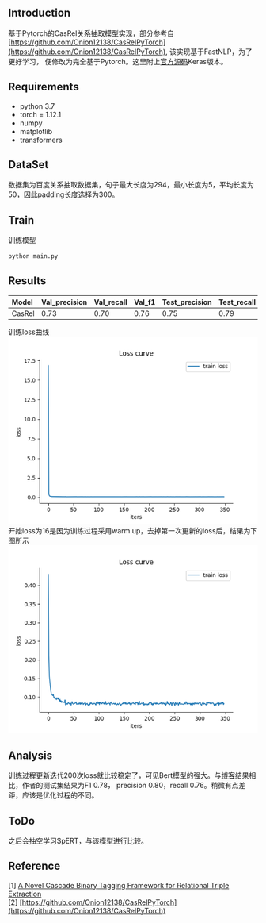 ## Introduction

基于Pytorch的CasRel关系抽取模型实现，部分参考自[https://github.com/Onion12138/CasRelPyTorch](https://github.com/Onion12138/CasRelPyTorch), 该实现基于FastNLP，为了更好学习，
便修改为完全基于Pytorch。这里附上[官方源码](https://github.com/weizhepei/CasRel)Keras版本。

## Requirements

* python 3.7
* torch = 1.12.1
* numpy
* matplotlib
* transformers

## DataSet
数据集为百度关系抽取数据集，句子最大长度为294，最小长度为5，平均长度为50，因此padding长度选择为300。

## Train
训练模型

    python main.py
    
## Results

|Model | Val_precision | Val_recall | Val_f1 | Test_precision | Test_recall | Test_f1 | Time |
|:-----| :----- | :-----| :----- |:----- |:----- |:----- |:-----|
|CasRel | 0.73 | 0.70 | 0.76 | 0.75 | 0.79 | 0.71 | 99m |

训练loss曲线  
![loss_curve](https://github.com/lisj1211/NLP/blob/main/CasRel/picture/loss1.png)  
开始loss为16是因为训练过程采用warm up，去掉第一次更新的loss后，结果为下图所示  
![loss_curve](https://github.com/lisj1211/NLP/blob/main/CasRel/picture/loss.png)
## Analysis

训练过程更新迭代200次loss就比较稳定了，可见Bert模型的强大。与[博客](https://github.com/Onion12138/CasRelPyTorch)结果相比，作者的测试集结果为F1 0.78，
precision 0.80，recall 0.76。稍微有点差距，应该是优化过程的不同。

## ToDo

之后会抽空学习SpERT，与该模型进行比较。

## Reference
[1] [A Novel Cascade Binary Tagging Framework for Relational Triple Extraction](https://arxiv.org/abs/1909.03227)  
[2] [https://github.com/Onion12138/CasRelPyTorch](https://github.com/Onion12138/CasRelPyTorch)
